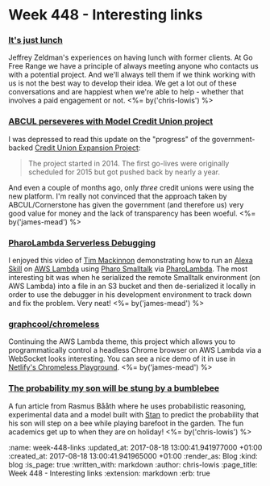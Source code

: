 Week 448 - Interesting links
============================

### [It's just lunch](http://www.zeldman.com/2017/08/08/reconnecting-with-former-clients-design-problem-lets-talk/)

Jeffrey Zeldman's experiences on having lunch with former clients. At Go Free Range we have a principle of always meeting anyone who contacts us with a potential project. And we'll always tell them if we think working with us is not the best way to develop their idea. We get a lot out of these conversations and are happiest when we're able to help - whether that involves a paid engagement or not. <%= by('chris-lowis') %>


### [ABCUL perseveres with Model Credit Union project](http://www.bankingtech.com/856331/abcul-perseveres-with-model-credit-union-project/)

I was depressed to read this update on the "progress" of the government-backed [Credit Union Expansion Project][cuep-wiki]:

> The project started in 2014. The first go-lives were originally scheduled for 2015 but got pushed back by nearly a year.

And even a couple of months ago, only *three* credit unions were using the new platform. I'm really not convinced that the approach taken by ABCUL/Cornerstone has given the government (and therefore us) very good value for money and the lack of transparency has been woeful. <%= by('james-mead') %>

[cuep-wiki]: https://github.com/freerange/bank/wiki/Credit-Union-Expansion-Project


### [PharoLambda Serverless Debugging](https://www.youtube.com/watch?v=bNNCT1hLA3E)

I enjoyed this video of [Tim Mackinnon][] demonstrating how to run an [Alexa Skill][] on [AWS Lambda][] using [Pharo Smalltalk][] via [PharoLambda][]. The most interesting bit was when he serialized the remote Smalltalk environment (on AWS Lambda) into a file in an S3 bucket and then de-serialized it locally in order to use the debugger in his development environment to track down and fix the problem. Very neat! <%= by('james-mead') %>

[Tim Mackinnon]: http://t.co/jhuKJhIhFM
[Alexa Skill]: https://developer.amazon.com/alexa-skills-kit
[AWS Lambda]: https://aws.amazon.com/lambda/
[Pharo Smalltalk]: http://pharo.org/
[PharoLambda]: https://gitlab.com/macta/PharoLambda


### [graphcool/chromeless](https://github.com/graphcool/chromeless)

Continuing the AWS Lambda theme, this project which allows you to programmatically control a headless Chrome browser on AWS Lambda via a WebSocket looks interesting. You can see a nice demo of it in use in [Netlify's Chromeless Playground][]. <%= by('james-mead') %>

[Netlify's Chromeless Playground]: https://chromeless.netlify.com

### [The probability my son will be stung by a bumblebee](http://www.sumsar.net/blog/2017/08/the-probability-my-son-will-be-stung-by-a-bumblebee/)

A fun article from Rasmus Bååth where he uses probabilistic reasoning, experimental data and a model built with [Stan](http://mc-stan.org/) to predict the probability that his son will step on a bee while playing barefoot in the garden. The fun academics get up to when they are on holiday! <%= by('chris-lowis') %>

:name: week-448-links
:updated_at: 2017-08-18 13:00:41.941977000 +01:00
:created_at: 2017-08-18 13:00:41.941965000 +01:00
:render_as: Blog
:kind: blog
:is_page: true
:written_with: markdown
:author: chris-lowis
:page_title: Week 448 - Interesting links
:extension: markdown
:erb: true
